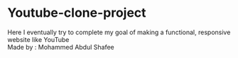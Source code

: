 # Youtube-clone-project
Here I eventually try to complete my goal of making a functional, responsive website like YouTube
<br>Made by : Mohammed Abdul Shafee
